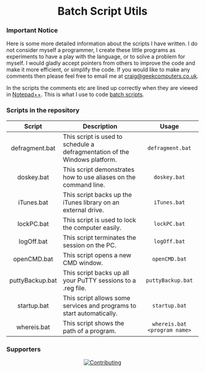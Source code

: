 <h1 align="center">Batch Script Utils</h1>

### Important Notice

Here is some more detailed information about the scripts I have written.  I do not consider myself a programmer, I create these little programs as experiments to have a play with the language, or to solve a problem for myself. I would gladly accept pointers from others to improve the code and make it more efficient, or simplify the code.  If you would like to make any comments then please feel free to email me at [craig@geekcomputers.co.uk](mailto:craig@geekcomputers.co.uk).

In the scripts the comments etc are lined up correctly when they are viewed in [Notepad++](https://notepad-plus-plus.org/). This is what I use to code [batch scripts](https://en.wikipedia.org/wiki/Batch_file).

### Scripts in the repository

| Script | Description | Usage |
|:------:|-------------|:-----:|
| defragment.bat | This script is used to schedule a defragmentation of the Windows platform. | `defragment.bat` |
| doskey.bat | This script demonstrates how to use aliases on the command line. |  `doskey.bat` |
| iTunes.bat | This script backs up the iTunes library on an external drive. | `iTunes.bat` |
| lockPC.bat | This script is used to lock the computer easily. | `lockPC.bat` |
| logOff.bat | This script terminates the session on the PC. | `logOff.bat` |
| openCMD.bat | This script opens a new CMD window. | `openCMD.bat` |
| puttyBackup.bat | This script backs up all your PuTTY sessions to a .reg file. | `puttyBackup.bat` |
| startup.bat | This script allows some services and programs to start automatically. | `startup.bat` |
| whereis.bat | This script shows the path of a program. | `whereis.bat <program name>` |

### Supporters

<p align="center">
   <a href="https://badges.pufler.dev/contributors/geekcomputers/Batch?size=50&padding=5&bots=true">
        <img src="https://badges.pufler.dev/contributors/geekcomputers/Batch?size=50&padding=5&bots=true" alt="Contributing"/>
    </a>
</p>